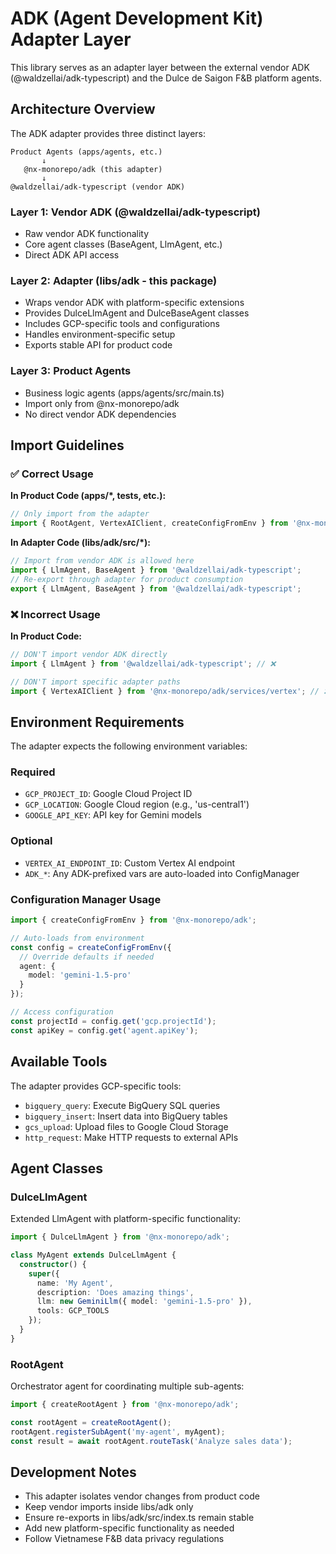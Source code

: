 # ADK (Agent Development Kit) Adapter Layer

This library serves as an adapter layer between the external vendor ADK (@waldzellai/adk-typescript) and the Dulce de Saigon F&B platform agents.

## Architecture Overview

The ADK adapter provides three distinct layers:

```
Product Agents (apps/agents, etc.)
       ↓
   @nx-monorepo/adk (this adapter)
       ↓ 
@waldzellai/adk-typescript (vendor ADK)
```

### Layer 1: Vendor ADK (@waldzellai/adk-typescript)
- Raw vendor ADK functionality
- Core agent classes (BaseAgent, LlmAgent, etc.)
- Direct ADK API access

### Layer 2: Adapter (libs/adk - this package)
- Wraps vendor ADK with platform-specific extensions
- Provides DulceLlmAgent and DulceBaseAgent classes
- Includes GCP-specific tools and configurations
- Handles environment-specific setup
- Exports stable API for product code

### Layer 3: Product Agents
- Business logic agents (apps/agents/src/main.ts)
- Import only from @nx-monorepo/adk
- No direct vendor ADK dependencies

## Import Guidelines

### ✅ Correct Usage

**In Product Code (apps/*, tests, etc.):**
```typescript
// Only import from the adapter
import { RootAgent, VertexAIClient, createConfigFromEnv } from '@nx-monorepo/adk';
```

**In Adapter Code (libs/adk/src/*):**
```typescript
// Import from vendor ADK is allowed here
import { LlmAgent, BaseAgent } from '@waldzellai/adk-typescript';
// Re-export through adapter for product consumption
export { LlmAgent, BaseAgent } from '@waldzellai/adk-typescript';
```

### ❌ Incorrect Usage

**In Product Code:**
```typescript
// DON'T import vendor ADK directly
import { LlmAgent } from '@waldzellai/adk-typescript'; // ❌

// DON'T import specific adapter paths
import { VertexAIClient } from '@nx-monorepo/adk/services/vertex'; // ❌
```

## Environment Requirements

The adapter expects the following environment variables:

### Required
- `GCP_PROJECT_ID`: Google Cloud Project ID
- `GCP_LOCATION`: Google Cloud region (e.g., 'us-central1')
- `GOOGLE_API_KEY`: API key for Gemini models

### Optional
- `VERTEX_AI_ENDPOINT_ID`: Custom Vertex AI endpoint
- `ADK_*`: Any ADK-prefixed vars are auto-loaded into ConfigManager

### Configuration Manager Usage

```typescript
import { createConfigFromEnv } from '@nx-monorepo/adk';

// Auto-loads from environment
const config = createConfigFromEnv({
  // Override defaults if needed
  agent: {
    model: 'gemini-1.5-pro'
  }
});

// Access configuration
const projectId = config.get('gcp.projectId');
const apiKey = config.get('agent.apiKey');
```

## Available Tools

The adapter provides GCP-specific tools:

- `bigquery_query`: Execute BigQuery SQL queries
- `bigquery_insert`: Insert data into BigQuery tables  
- `gcs_upload`: Upload files to Google Cloud Storage
- `http_request`: Make HTTP requests to external APIs

## Agent Classes

### DulceLlmAgent
Extended LlmAgent with platform-specific functionality:

```typescript
import { DulceLlmAgent } from '@nx-monorepo/adk';

class MyAgent extends DulceLlmAgent {
  constructor() {
    super({
      name: 'My Agent',
      description: 'Does amazing things',
      llm: new GeminiLlm({ model: 'gemini-1.5-pro' }),
      tools: GCP_TOOLS
    });
  }
}
```

### RootAgent
Orchestrator agent for coordinating multiple sub-agents:

```typescript
import { createRootAgent } from '@nx-monorepo/adk';

const rootAgent = createRootAgent();
rootAgent.registerSubAgent('my-agent', myAgent);
const result = await rootAgent.routeTask('Analyze sales data');
```

## Development Notes

- This adapter isolates vendor changes from product code
- Keep vendor imports inside libs/adk only
- Ensure re-exports in libs/adk/src/index.ts remain stable
- Add new platform-specific functionality as needed
- Follow Vietnamese F&B data privacy regulations
